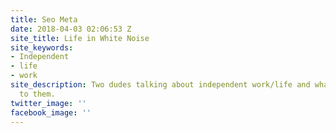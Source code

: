 ```yaml
---
title: Seo Meta
date: 2018-04-03 02:06:53 Z
site_title: Life in White Noise
site_keywords:
- Independent
- life
- work
site_description: Two dudes talking about independent work/life and what it means
  to them.
twitter_image: ''
facebook_image: ''
---
```


